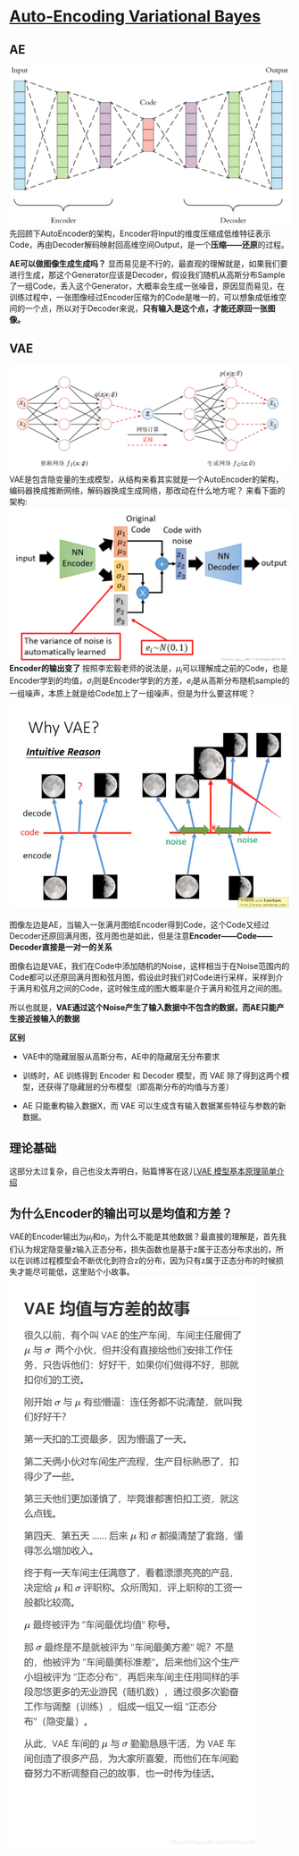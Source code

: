 # [Auto-Encoding Variational Bayes](https://arxiv.org/abs/1312.6114)

## AE
![](pic/AE1.png)
先回顾下AutoEncoder的架构，Encoder将Input的维度压缩成低维特征表示Code，再由Decoder解码映射回高维空间Output，是一个**压缩——还原**的过程。

**AE可以做图像生成生成吗？**
显而易见是不行的，最直观的理解就是，如果我们要进行生成，那这个Generator应该是Decoder，假设我们随机从高斯分布Sample了一组Code，丢入这个Generator，大概率会生成一张噪音，原因显而易见，在训练过程中，一张图像经过Encoder压缩为的Code是唯一的，可以想象成低维空间的一个点，所以对于Decoder来说，**只有输入是这个点，才能还原回一张图像。**

## VAE
![](pic/VAE1.png)
VAE是包含隐变量的生成模型，从结构来看其实就是一个AutoEncoder的架构，编码器换成推断网络，解码器换成生成网络，那改动在什么地方呢？
来看下面的架构:
![](pic/VAE2.png)
**Encoder的输出变了**
按照李宏毅老师的说法是，$\mu_i$可以理解成之前的Code，也是Encoder学到的均值，$\sigma_i$则是Encoder学到的方差，$e_i$是从高斯分布随机sample的一组噪声，本质上就是给Code加上了一组噪声，但是为什么要这样呢？
![](pic/VAE3.png)

图像左边是AE，当输入一张满月图给Encoder得到Code，这个Code又经过Decoder还原回满月图，弦月图也是如此，但是注意**Encoder——Code——Decoder直接是一对一的关系**

图像右边是VAE，我们在Code中添加随机的Noise，这样相当于在Noise范围内的Code都可以还原回满月图和弦月图，假设此时我们对Code进行采样，采样到介于满月和弦月之间的Code，这时候生成的图大概率是介于满月和弦月之间的图。

所以也就是，**VAE通过这个Noise产生了输入数据中不包含的数据，而AE只能产生接近接输入的数据**

**区别**
* VAE中的隐藏层服从高斯分布，AE中的隐藏层无分布要求

* 训练时，AE 训练得到 Encoder 和 Decoder 模型，而 VAE 除了得到这两个模型，还获得了隐藏层的分布模型（即高斯分布的均值与方差）

* AE 只能重构输入数据X，而 VAE 可以生成含有输入数据某些特征与参数的新数据。

## 理论基础
这部分太过复杂，自己也没太弄明白，贴篇博客在这儿[VAE 模型基本原理简单介绍](https://blog.csdn.net/smileyan9/article/details/107362252)

## 为什么Encoder的输出可以是均值和方差？
VAE的Encoder输出为$\mu_i$和$\sigma_i$，为什么不能是其他数据？最直接的理解是，首先我们认为规定隐变量z输入正态分布，损失函数也是基于z属于正态分布求出的，所以在训练过程模型会不断优化到符合z的分布，因为只有z属于正态分布的时候损失才能尽可能低，这里贴个小故事。
![](pic/VAE4.png)